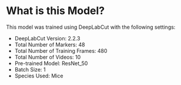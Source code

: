 ﻿# What is this Model?
This model was trained using DeepLabCut with the following settings:

 - DeepLabCut Version: 2.2.3
 - Total Number of Markers: 48
 - Total Number of Training Frames: 480
 - Total Number of Videos: 10
 - Pre-trained Model: ResNet_50
 - Batch Size: 1
 - Species Used: Mice

